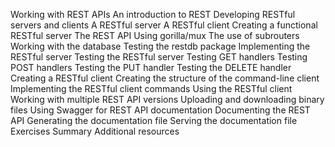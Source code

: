 Working with REST APIs
An introduction to REST
Developing RESTful servers and clients
A RESTful server
A RESTful client
Creating a functional RESTful server
The REST API
Using gorilla/mux
The use of subrouters
Working with the database
Testing the restdb package
Implementing the RESTful server
Testing the RESTful server
Testing GET handlers
Testing POST handlers
Testing the PUT handler
Testing the DELETE handler
Creating a RESTful client
Creating the structure of the command-line client
Implementing the RESTful client commands
Using the RESTful client
Working with multiple REST API versions
Uploading and downloading binary files
Using Swagger for REST API documentation
Documenting the REST API
Generating the documentation file
Serving the documentation file
Exercises
Summary
Additional resources